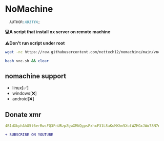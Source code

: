 # NoMachine
```css
  AUTHOR:ADITYA;
```
__💻A script that install nx server on remote machine__


__⚠️Don't run script under root__
```bash
wget -nc https://raw.githubusercontent.com/nettech12/nomachine/main/vnc.sh
```
```bash
bash vnc.sh && clear
```


## nomachine support
- linux[✅]
- windows[❌]
- android[❌]


## Donate xmr
```yml
4B1dXbphAhG5t6erRwsFQ3FnURzpZgwXMNQgpsFxhxF31L8aKuMXhn5XutWZMGxJWo78N7nkNEEAW4S4Gyi7djRUCD3ytv4
```
```diff
+ SUBSCRIBE ON YOUTUBE
```
